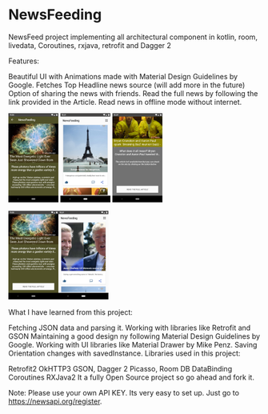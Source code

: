 # NewsFeeding
NewsFeed project implementing all architectural component in kotlin, room, livedata, Coroutines, rxjava, retrofit and Dagger 2 


Features:

Beautiful UI with Animations made with Material Design Guidelines by Google.
Fetches Top Headline news source (will add more in the future)
Option of sharing the news with friends.
Read the full news by following the link provided in the Article.
Read news in offline mode without internet.

<img src="https://github.com/jonathanchh1/NewsFeeding/blob/master/Screenshot_1561561253.png" width="100"> <img src="https://github.com/jonathanchh1/NewsFeeding/blob/master/Screenshot_1561559518.png" width="100">  <img src="https://github.com/jonathanchh1/NewsFeeding/blob/master/Screenshot_1561561155.png" width="100">


 <img src="https://github.com/jonathanchh1/NewsFeeding/blob/master/Screenshot_1561561257.png" width="100"><img src="https://github.com/jonathanchh1/NewsFeeding/blob/master/Screenshot_1561559505.png" width="100">





What I have learned from this project:

Fetching JSON data and parsing it.
Working with libraries like Retrofit and GSON
Maintaining a good design ny following Material Design Guidelines by Google.
Working with UI libraries like Material Drawer by Mike Penz.
Saving Orientation changes with savedInstance.
Libraries used in this project:

Retrofit2
OkHTTP3
GSON,
Dagger 2
Picasso,
Room DB
DataBinding
Coroutines
RXJava2
It a fully Open Source project so go ahead and fork it.

Note: Please use your own API KEY. Its very easy to set up. Just go to https://newsapi.org/register.

